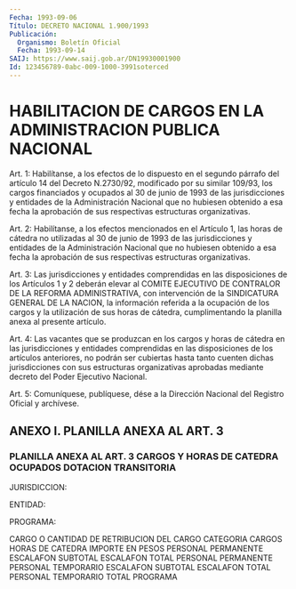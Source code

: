 ```yaml
---
Fecha: 1993-09-06
Título: DECRETO NACIONAL 1.900/1993
Publicación:
  Organismo: Boletín Oficial
  Fecha: 1993-09-14
SAIJ: https://www.saij.gob.ar/DN19930001900
Id: 123456789-0abc-009-1000-3991soterced
---
```

# HABILITACION DE CARGOS EN LA ADMINISTRACION PUBLICA NACIONAL

<a id="1"></a>
Art.  1:  Habilítanse,  a  los  efectos  de lo dispuesto en el segundo  párrafo del artículo 14 del Decreto N.2730/92,  modificado por su similar  109/93,  los cargos financiados y ocupados al 30 de junio de 1993 de las jurisdicciones y entidades de la Administración Nacional que  no  hubiesen  obtenido  a esa fecha la aprobación    de    sus    respectivas  estructuras  organizativas.

<a id="2"></a>
Art.  2: Habilítanse, a los efectos mencionados en el Artículo 1, las horas  de  cátedra  no  utilizadas al 30 de junio de 1993 de las jurisdicciones y entidades de  la  Administración  Nacional que no  hubiesen  obtenido a esa fecha la aprobación de sus respectivas estructuras organizativas.

<a id="3"></a>
Art.  3:  Las  jurisdicciones  y entidades comprendidas en las disposiciones  de  los Artículos 1 y 2  deberán  elevar  al  COMITE EJECUTIVO  DE  CONTRALOR    DE    LA  REFORMA  ADMINISTRATIVA,  con intervención de la SINDICATURA GENERAL DE LA NACION, la información referida a la ocupación  de los cargos y la utilización de  sus  horas  de cátedra, cumplimentando  la  planilla  anexa  al presente artículo.

<a id="4"></a>
Art. 4: Las vacantes que se produzcan en los cargos y horas de cátedra  en  las  jurisdicciones  y  entidades  comprendidas en las disposiciones de los artículos anteriores, no podrán  ser cubiertas hasta  tanto  cuenten  dichas  jurisdicciones  con  sus estructuras organizativas   aprobadas  mediante  decreto  del  Poder  Ejecutivo Nacional.

<a id="5"></a>
Art.  5: Comuníquese, publíquese, dése a la Dirección Nacional del Registro Oficial y archívese.

## ANEXO I. PLANILLA ANEXA AL ART. 3

### PLANILLA ANEXA AL ART. 3 CARGOS Y HORAS DE CATEDRA OCUPADOS DOTACION TRANSITORIA

<a id="1"></a>
JURISDICCION:

ENTIDAD:

PROGRAMA:

CARGO O          CANTIDAD DE          RETRIBUCION DEL CARGO CATEGORIA       CARGOS HORAS DE CATEDRA    IMPORTE EN PESOS PERSONAL PERMANENTE ESCALAFON SUBTOTAL ESCALAFON TOTAL PERSONAL PERMANENTE PERSONAL TEMPORARIO ESCALAFON SUBTOTAL ESCALAFON TOTAL PERSONAL TEMPORARIO TOTAL  PROGRAMA